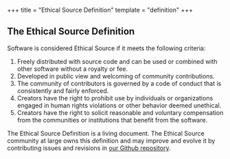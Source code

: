 +++
title = "Ethical Source Definition"
template = "definition"
+++

## The Ethical Source Definition

Software is considered Ethical Source if it meets the following criteria:

1. Freely distributed with source code and can be used or combined with other software without a royalty or fee.
1. Developed in public view and welcoming of community contributions.
1. The community of contributors is governed by a code of conduct that is consistently and fairly enforced.
1. Creators have the right to prohibit use by individuals or organizations engaged in human rights violations or other behavior deemed unethical.
1. Creators have the right to solicit reasonable and voluntary compensation from the communities or institutions that benefit from the software.

The Ethical Source Definition is a living document. The Ethical Source community at large owns this definition and may improve and evolve it by contributing issues and revisions in [our Github repository](https://github.com/ContributorCovenant/ethicalsource "Source Code: Ethical Source - Definition").
